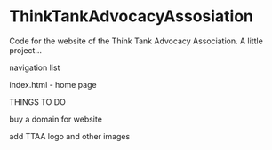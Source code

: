 # ThinkTankAdvocacyAssosiation
Code for the website of the Think Tank Advocacy Association. A little project...

navigation list

index.html - home page



THINGS TO DO

buy a domain for website

add TTAA logo and other images
